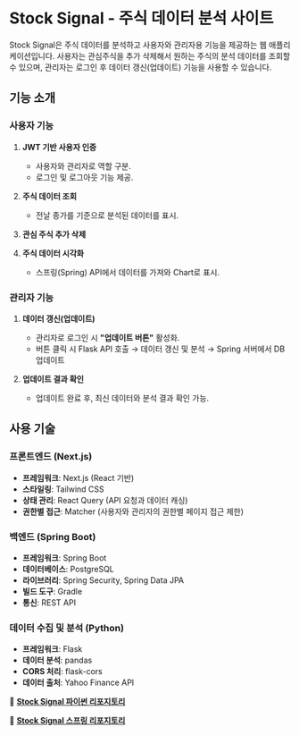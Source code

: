 # Stock Signal - 주식 데이터 분석 사이트

Stock Signal은 주식 데이터를 분석하고 사용자와 관리자용 기능을 제공하는 웹 애플리케이션입니다.
사용자는 관심주식을 추가 삭제해서 원하는 주식의 분석 데이터를 조회할 수 있으며, 관리자는 로그인 후 데이터 갱신(업데이트) 기능을 사용할 수 있습니다.


## **기능 소개**

### **사용자 기능**
1. **JWT 기반 사용자 인증**
   - 사용자와 관리자로 역할 구분.
   - 로그인 및 로그아웃 기능 제공.

2. **주식 데이터 조회**
   - 전날 종가를 기준으로 분석된 데이터를 표시.

3. **관심 주식 추가 삭제**

4. **주식 데이터 시각화**
   - 스프링(Spring) API에서 데이터를 가져와 Chart로 표시.


### **관리자 기능**
1. **데이터 갱신(업데이트)**
   - 관리자로 로그인 시 **"업데이트 버튼"** 활성화.
   - 버튼 클릭 시 Flask API 호출 → 데이터 갱신 및 분석 → Spring 서버에서 DB 업데이트

2. **업데이트 결과 확인**
   - 업데이트 완료 후, 최신 데이터와 분석 결과 확인 가능.


## **사용 기술**

### **프론트엔드 (Next.js)**
- **프레임워크**: Next.js (React 기반)
- **스타일링**: Tailwind CSS
- **상태 관리**: React Query (API 요청과 데이터 캐싱)
- **권한별 접근**: Matcher (사용자와 관리자의 권한별 페이지 접근 제한)

### **백엔드 (Spring Boot)**
- **프레임워크**: Spring Boot
- **데이터베이스**: PostgreSQL
- **라이브러리**: Spring Security, Spring Data JPA
- **빌드 도구**: Gradle
- **통신**: REST API

### **데이터 수집 및 분석 (Python)**
- **프레임워크**: Flask
- **데이터 분석**: pandas
- **CORS 처리**: flask-cors
- **데이터 출처**: Yahoo Finance API


🔗 **[Stock Signal 파이썬 리포지토리](https://github.com/TheCodeRecipe/stock-api)**

🔗 **[Stock Signal 스프링 리포지토리](https://github.com/TheCodeRecipe/stock-spring)**
